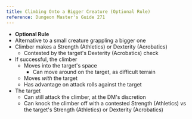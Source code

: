```yaml
---
title: Climbing Onto a Bigger Creature (Optional Rule)
reference: Dungeon Master's Guide 271
---
```


- **Optional Rule**
- Alternative to a small creature grappling a bigger one
- Climber makes a Strength (Athletics) or Dexterity (Acrobatics)
  - Contested by the target's Dexterity (Acrobatics) check
- If successful, the climber
  - Moves into the target's space
    - Can move around on the target, as difficult terrain
  - Moves _with_ the target
  - Has advantage on attack rolls against the target
- The target
  - Can still attack the climber, at the DM's discretion
  - Can knock the climber off with a contested Strength (Athletics) vs the target's Strength (Athletics) or Dexterity (Acrobatics)
